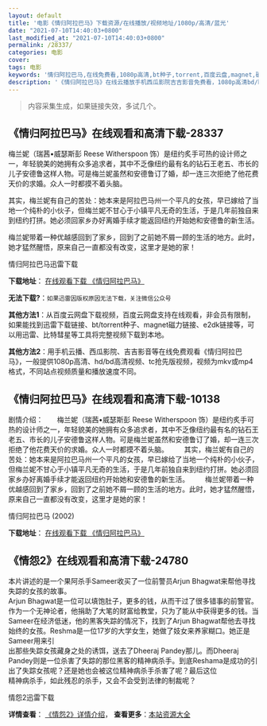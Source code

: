 ```yaml
---
layout: default
title: '电影《情归阿拉巴马》下载资源/在线播放/视频地址/1080p/高清/蓝光'
date: "2021-07-10T14:40:03+0800"
last_modified_at: "2021-07-10T14:40:03+0800"
permalink: /28337/
categories: 电影
cover:
tags: 电影
keywords: '情归阿拉巴马,在线免费看,1080p高清,bt种子,torrent,百度云盘,magnet,磁力链,迅雷下载资源'
description: '《情归阿拉巴马》在线云播放手机西瓜影院吉吉影音免费看，1080p高清bd/hd未删减完整版和tc抢先枪版，mkv/mp4格式，附带bt/torrent种子、magnet/磁力链、百度云盘、网盘资源迅雷下载链接'
---
```


>内容采集生成，如果链接失效，多试几个。


## 《情归阿拉巴马》在线观看和高清下载-28337

梅兰妮（瑞茜•威瑟斯彭 Reese Witherspoon 饰）是纽约炙手可热的设计师之一，年轻貌美的她拥有众多追求者，其中不乏像纽约最有名的钻石王老五、市长的儿子安德鲁这样人物。可是梅兰妮虽然和安德鲁订了婚，却一连三次拒绝了他花费天价的求婚。众人一时都摸不着头脑。</p>其实，梅兰妮有自己的苦处：她本来是阿拉巴马州一个平凡的女孩，早已嫁给了当地一个纯朴的小伙子，但梅兰妮不甘心于小镇平凡无奇的生活，于是几年前独自来到纽约打拼。她必须回家乡办好离婚手续才能返回纽约开始她和安德鲁的新生活。</p>梅兰妮带着一种优越感回到了家乡，回到了之前她不屑一顾的生活的地方。此时，她才猛然醒悟，原来自己一直都没有改变，这里才是她的家！</p>


情归阿拉巴马迅雷下载

**下载地址**： [在线观看下载 《情归阿拉巴马》](https://www.993dy.com//vod-detail-id-20169.html) 


**无法下载?**：`如果迅雷因版权原因无法下载，关注微信公众号 `

**其他方法1**：从百度云网盘下载视频，百度云网盘支持在线观看，非会员有限制，如果能找到迅雷下载链接、bt/torrent种子、magnet磁力链接、e2dk链接等，可以用迅雷、比特彗星等工具将完整视频下载到本地。

**其他方法2**：用手机云播、西瓜影院、吉吉影音等在线免费观看《情归阿拉巴马》，一般提供1080p高清、hd/bd高清视频、tc抢先版视频，视频为mkv或mp4格式，不同站点视频质量和播放速度不同。


## 《情归阿拉巴马》在线观看和高清下载-10138

剧情介绍：　　梅兰妮（瑞茜•威瑟斯彭 Reese Witherspoon 饰）是纽约炙手可热的设计师之一，年轻貌美的她拥有众多追求者，其中不乏像纽约最有名的钻石王老五、市长的儿子安德鲁这样人物。可是梅兰妮虽然和安德鲁订了婚，却一连三次拒绝了他花费天价的求婚。众人一时都摸不着头脑。 　　其实，梅兰妮有自己的苦处：她本来是阿拉巴马州一个平凡的女孩，早已嫁给了当地一个纯朴的小伙子，但梅兰妮不甘心于小镇平凡无奇的生活，于是几年前独自来到纽约打拼。她必须回家乡办好离婚手续才能返回纽约开始她和安德鲁的新生活。 　　梅兰妮带着一种优越感回到了家乡，回到了之前她不屑一顾的生活的地方。此时，她才猛然醒悟，原来自己一直都没有改变，这里才是她的家！


情归阿拉巴马 (2002)

**下载地址**： [在线观看下载 《情归阿拉巴马》](https://www.btbtdy.me/btdy/dy8587.html) 


## 《情怨2》在线观看和高清下载-24780

本片讲述的是一个果阿杀手Sameer收买了一位前警员Arjun Bhagwat来帮他寻找失踪的女孩的故事。<br />Arjun Bhagwat是一位可以填饱肚子，更多的钱，从而干过了很多错事的前警官。作为一个无神论者，他捐助了大笔的财富给教堂，只为了能从中获得更多的钱。当Sameer在经济低迷，他的黑客失踪的情况下，找到了Arjun Bhagwat帮他去寻找始终的女孩。Reshma是一位17岁的大学女生，她做了妓女来养家糊口。她正是Sameer用来引<br />出那些失踪女孩藏身之处的诱饵，送去了Dheeraj Pandey那儿。而Dheeraj Pandey则是一位杀害了失踪的那位黑客的精神病杀手。到底Reshama是成功的引出了失踪女孩呢？还是她也会被这位精神病杀手杀害了呢？最后这位<br />精神病杀手，如此残忍的杀手，又会不会受到法律的制裁呢？


情怨2迅雷下载

**详情查看**： [《情怨2》详情介绍](/movie/24780/)， **查看更多**：[本站资源大全](/movie/t/all/)

